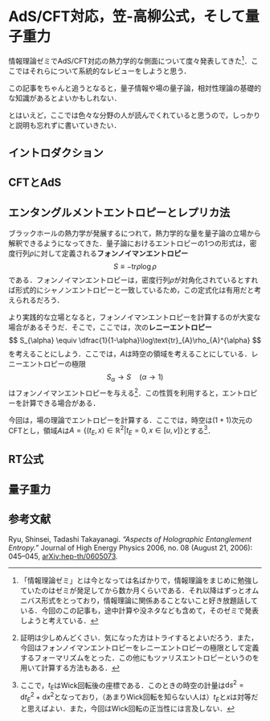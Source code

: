 <script type="text/javascript" async src="https://cdnjs.cloudflare.com/ajax/libs/mathjax/2.7.7/MathJax.js?config=TeX-MML-AM_CHTML">
</script>
<script type="text/x-mathjax-config">
 MathJax.Hub.Config({
 tex2jax: {
 inlineMath: [['$', '$'] ],
 displayMath: [ ['$$','$$'], ["\\[","\\]"] ]
 }
 });
</script>

# AdS/CFT対応，笠-高柳公式，そして量子重力

情報理論ゼミでAdS/CFT対応の熱力学的な側面について度々発表してきた[^1]．ここではそれらについて系統的なレビューをしようと思う．

この記事をちゃんと追うとなると，量子情報や場の量子論，相対性理論の基礎的な知識があるとよいかもしれない．

とはいえど，ここでは色々な分野の人が読んでくれていると思うので，しっかりと説明も忘れずに書いていきたい．


## イントロダクション



## CFTとAdS


## エンタングルメントエントロピーとレプリカ法

ブラックホールの熱力学が発展するにつれて，熱力学的な量を量子論の立場から解釈できるようになってきた．量子論におけるエントロピーの1つの形式は，密度行列$\rho$に対して定義される**フォンノイマンエントロピー**
$$
    S
    \equiv
    -\text{tr}\rho\log\rho
$$
である．フォンノイマンエントロピーは，密度行列$\rho$が対角化されているとすれば形式的にシャノンエントロピーと一致しているため，この定式化は有用だと考えられるだろう．

より実践的な立場となると，フォンノイマンエントロピーを計算するのが大変な場合があるそうだ．そこで，ここでは，次の**レニーエントロピー**
$$
    S_{\alpha}
    \equiv
    \dfrac{1}{1-\alpha}\log\text{tr}_{A}\rho_{A}^{\alpha}
$$
を考えることにしよう．ここでは，$A$は時空の領域を考えることにしている．レニーエントロピーの極限
$$
    S_{\alpha}
    \rightarrow
    S
    \quad
    (\alpha\rightarrow 1)
$$
はフォンノイマンエントロピーを与える[^2]．この性質を利用すると，エントロピーを計算できる場合がある．

今回は，場の理論でエントロピーを計算する．ここでは，時空は$(1+1)$次元のCFTとし，領域$A$は$A=\{(t_{E},x)\in\mathbb{R}^2|t_{E}=0,x\in[u,v]\}$とする[^3]．









## RT公式











## 量子重力








## 参考文献

Ryu, Shinsei, Tadashi Takayanagi. *“Aspects of Holographic Entanglement Entropy.”* Journal of High Energy Physics 2006, no. 08 (August 21, 2006): 045–045, [arXiv:hep-th/0605073](http://arxiv.org/abs/hep-th/0605073).






[^1]:「情報理論ゼミ」とは今となっては名ばかりで，情報理論をまじめに勉強していたのはゼミが発足してから数か月くらいである．それ以降はずっとオムニバス形式をとっており，情報理論に関係あることないこと好き放題話している．今回のこの記事も，途中計算や没ネタなども含めて，そのゼミで発表しようと考えている．

[^2]: 証明は少しめんどくさい．気になった方はトライするとよいだろう．また，今回はフォンノイマンエントロピーをレニーエントロピーの極限として定義するフォーマリズムをとった．この他にもツァリスエントロピーというのを用いて計算する方法もある．

[^3]: ここで，$t_E$はWick回転後の座標である．このときの時空の計量は$\text{d}s^2=\text{d}t_{E}^2+\text{d}x^2$となっており，（あまりWick回転を知らない人は）$t_{E}$と$x$は対等だと思えばよい．また，今回はWick回転の正当性には言及しない．
